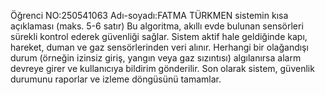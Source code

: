 Öğrenci NO:250541063
Adı-soyadı:FATMA TÜRKMEN 
sistemin kısa açıklaması (maks. 5-6 satır)
Bu algoritma, akıllı evde bulunan sensörleri sürekli kontrol ederek güvenliği sağlar.
Sistem aktif hale geldiğinde kapı, hareket, duman ve gaz sensörlerinden veri alınır.
Herhangi bir olağandışı durum (örneğin izinsiz giriş, yangın veya gaz sızıntısı) algılanırsa alarm devreye girer ve kullanıcıya bildirim gönderilir.
Son olarak sistem, güvenlik durumunu raporlar ve izleme döngüsünü tamamlar.
